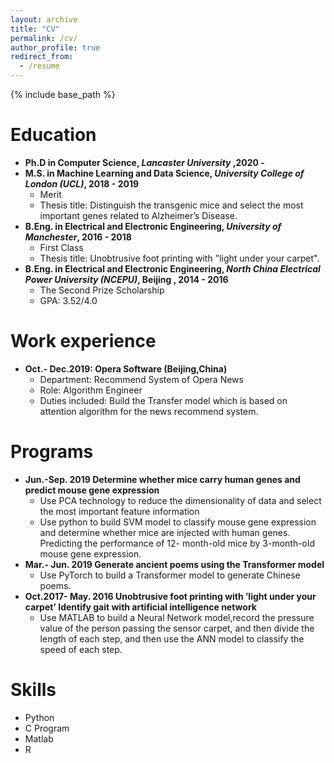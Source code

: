 ```yaml
---
layout: archive
title: "CV"
permalink: /cv/
author_profile: true
redirect_from:
  - /resume
---
```


{% include base_path %}

Education
======
* **Ph.D in Computer Science, *Lancaster University* ,2020 -**
* **M.S. in Machine Learning and Data Science, *University College of London (UCL)*, 2018 - 2019**
  * Merit
  * Thesis title: Distinguish the transgenic mice and select the most important genes related to Alzheimer’s Disease.
* **B.Eng. in Electrical and Electronic Engineering, *University of Manchester*, 2016 - 2018**
  * First Class
  * Thesis title: Unobtrusive foot printing with "light under your carpet".
* **B.Eng. in Electrical and Electronic Engineering, *North China Electrical Power University (NCEPU)*, Beijing , 2014 - 2016**
  * The Second Prize Scholarship
  * GPA: 3.52/4.0




Work experience
======
* **Oct.- Dec.2019: Opera Software (Beijing,China)**
  * Department: Recommend System of Opera News 
  * Role: Algorithm Engineer
  * Duties included: Build the Transfer model which is based on attention algorithm for the news recommend system.
 
Programs
======
* **Jun.-Sep. 2019 Determine whether mice carry human genes and predict mouse gene expression**
  * Use PCA technology to reduce the dimensionality of data and select the most important feature information 
  * Use python to build SVM model to classify mouse gene expression and determine whether mice are injected with human genes. Predicting the performance of 12- month-old mice by 3-month-old mouse gene expression.
* **Mar.- Jun. 2019 Generate ancient poems using the Transformer model**
  * Use PyTorch to build a Transformer model to generate Chinese poems.
* **Oct.2017- May. 2016 Unobtrusive foot printing with ’light under your carpet’ Identify gait with artificial intelligence network**
  * Use MATLAB to build a Neural Network model,record the pressure value of the person passing the sensor carpet, and then divide the length of each step, and then use the ANN model to classify the speed of each step.

  
Skills
======
* Python
* C Program
* Matlab
* R
 

